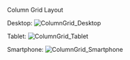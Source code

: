 Column Grid Layout

Desktop:
![ColumnGrid_Desktop](https://user-images.githubusercontent.com/75909425/210667620-2ee1441b-caab-40fa-9f55-56f934156b01.png)

Tablet:
![ColumnGrid_Tablet](https://user-images.githubusercontent.com/75909425/210667799-933cc845-3746-4b8d-b704-875430d640e9.png)

Smartphone:
![ColumnGrid_Smartphone](https://user-images.githubusercontent.com/75909425/210667793-7d7c28d8-28da-4b54-a260-8854554a3ef4.png)
